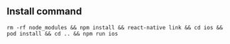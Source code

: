 ## Install command

```
rm -rf node_modules && npm install && react-native link && cd ios && pod install && cd .. && npm run ios
```